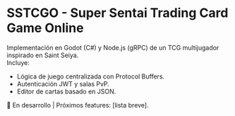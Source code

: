 # SSTCGO - Super Sentai Trading Card Game Online  

Implementación en Godot (C#) y Node.js (gRPC) de un TCG multijugador inspirado en Saint Seiya.  
Incluye:  
- Lógica de juego centralizada con Protocol Buffers.  
- Autenticación JWT y salas PvP.  
- Editor de cartas basado en JSON.  

🚧 En desarrollo | Próximos features: [lista breve].  
